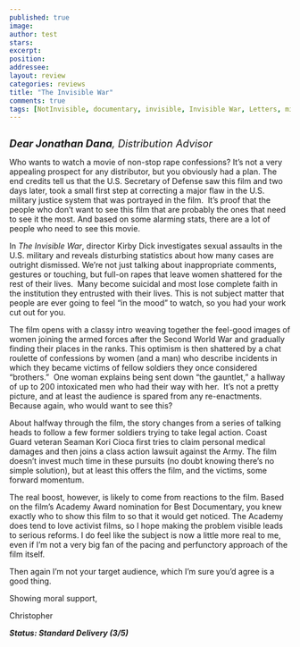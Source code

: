 ```yaml
---
published: true
image:
author: test 
stars: 
excerpt: 
position: 
addressee: 
layout: review
categories: reviews
title: "The Invisible War"
comments: true
tags: [NotInvisible, documentary, invisible, Invisible War, Letters, military, not, rape, scandal, sex, sexual assualt, U.S., women]
---
```

<div><p><span class="full-image-block ssNonEditable"><span><a href="/letters/2013/1/23/the-invisible-war.html"><img src="http://static.squarespace.com/static/5005f6bcc4aa41161b33e89e/5329cf1fe4b07c068ebf74de/5329cf1fe4b07c068ebf779f/1358973926042/The%20Invisible%20War.jpg" alt="" /></a></span></span></p>
<p><em style="font-size:130%;"><strong>Dear Jonathan Dana</strong>, Distribution Advisor</em></p>
<p>Who wants to watch a movie of non-stop rape confessions? It&rsquo;s not a very appealing prospect for any distributor, but you obviously had a plan. The end credits tell us that the U.S. Secretary of Defense saw this film and two days later, took a small first step at correcting a major flaw in the U.S. military justice system that was portrayed in the film.&nbsp; It&rsquo;s proof that the people who don&rsquo;t want to see this film that are probably the ones that need to see it the most. And based on some alarming stats, there are a lot of people who need to see this movie.</p>
<p>In <em>The Invisible War</em>, director Kirby Dick investigates sexual assaults in the U.S. military and reveals disturbing statistics about how many cases are outright dismissed. We&rsquo;re not just talking about inappropriate comments, gestures or touching, but full-on rapes that leave women shattered for the rest of their lives.&nbsp; Many become suicidal and most lose complete faith in the institution they entrusted with their lives. This is not subject matter that people are ever going to feel &ldquo;in the mood&rdquo; to watch, so you had your work cut out for you.</p>
<p>The film opens with a classy intro weaving together the feel-good images of women joining the armed forces after the Second World War and gradually finding their places in the ranks. This optimism is then shattered by a chat roulette of confessions by women (and a man) who describe incidents in which they became victims of fellow soldiers they once considered &ldquo;brothers.&rdquo;&nbsp; One woman explains being sent down &ldquo;the gauntlet,&rdquo; a hallway of up to 200 intoxicated men who had their way with her.&nbsp; It&rsquo;s not a pretty picture, and at least the audience is spared from any re-enactments. Because again, who would want to see this?</p>
<p>About halfway through the film, the story changes from a series of talking heads to follow a few former soldiers trying to take legal action. Coast Guard veteran Seaman Kori Cioca first tries to claim personal medical damages and then joins a class action lawsuit against the Army. The film doesn&rsquo;t invest much time in these pursuits (no doubt knowing there&rsquo;s no simple solution), but at least this offers the film, and the victims, some forward momentum.</p>
<p>The real boost, however, is likely to come from reactions to the film. Based on the film&rsquo;s Academy Award nomination for Best Documentary, you knew exactly who to show this film to so that it would get noticed. The Academy does tend to love activist films, so I hope making the problem visible leads to serious reforms. I do feel like the subject is now a little more real to me, even if I&rsquo;m not a very big fan of the pacing and perfunctory approach of the film itself.</p>
<p>Then again I&rsquo;m not your target audience, which I&rsquo;m sure you&rsquo;d agree is a good thing.</p>
<p>Showing moral support,</p>
<p>Christopher</p>
<p><strong><em>Status: Standard Delivery (3/5)</em></strong></p></div>
